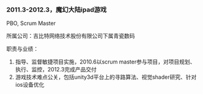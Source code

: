 ### 2011.3-2012.3，魔幻大陆ipad游戏

PBO, Scrum Master

所属公司：吉比特网络技术股份有限公司下属青瓷数码

职责与业绩：

1. 指导、监督敏捷项目实施，2010.6以scrum master参与项目，对项目规划、执行、监控，2012.3完成产品交付
2. 游戏技术难点公关，包括unity3d平台上的寻路算法、视觉shader研究、针对ios设备优化
